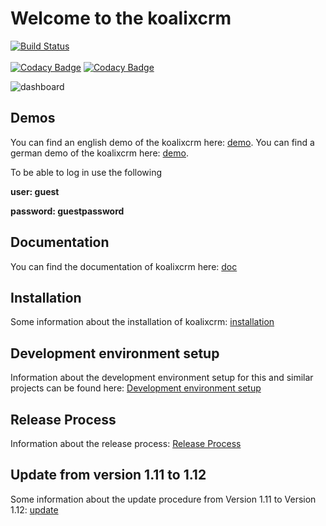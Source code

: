# Welcome to the koalixcrm 

[![Build Status](https://travis-ci.org/scaphilo/koalixcrm.svg?branch=master)](https://travis-ci.org/scaphilo/koalixcrm)<br><br>
[![Codacy Badge](https://api.codacy.com/project/badge/Grade/4f0acae8f6d04c2b81c0c4a4b2b48e09)](https://www.codacy.com/app/simon.riedener/koalixcrm?utm_source=github.com&utm_medium=referral&utm_content=scaphilo/koalixcrm&utm_campaign=badger)
[![Codacy Badge](https://api.codacy.com/project/badge/Coverage/4f0acae8f6d04c2b81c0c4a4b2b48e09)](https://www.codacy.com/app/simon.riedener/koalixcrm?utm_source=github.com&amp;utm_medium=referral&amp;utm_content=scaphilo/koalixcrm&amp;utm_campaign=Badge_Coverage)

![dashboard](https://github.com/scaphilo/koalixcrm/blob/master/documentation/source/images/koalixcrm-V1.12dev1_dashboard.png)

## Demos
You can find an english demo of the koalixcrm here: [demo](http://koalixcrmdemoenglish.koalix.org/admin/).
You can find a german demo of the koalixcrm here: [demo](http://koalixcrmdemogerman.koalix.org/admin/).

To be able to log in use the following

  **user: guest**

  **password: guestpassword**

## Documentation
You can find the documentation of koalixcrm here: [doc](http://readthedocs.org/docs/koalixcrm/en/master/)

## Installation
Some information about the installation of koalixcrm: [installation](https://github.com/scaphilo/koalixcrm/wiki/Installation)

## Development environment setup
Information about the development environment setup for this and similar projects can be found here: [Development environment setup](https://github.com/scaphilo/koalixcrm/wiki/Development-Environment-Setup)

## Release Process
Information about the release process: [Release Process](https://github.com/scaphilo/koalixcrm/wiki/Release-Process)

## Update from version 1.11 to 1.12
Some information about the update procedure from Version 1.11 to Version 1.12: [update](https://github.com/scaphilo/koalixcrm/wiki/Update)
